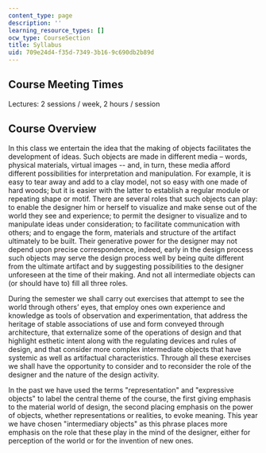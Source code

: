 ```yaml
---
content_type: page
description: ''
learning_resource_types: []
ocw_type: CourseSection
title: Syllabus
uid: 709e24d4-f35d-7349-3b16-9c690db2b89d
---
```


Course Meeting Times
--------------------

Lectures: 2 sessions / week, 2 hours / session

Course Overview
---------------

In this class we entertain the idea that the making of objects facilitates the development of ideas. Such objects are made in different media – words, physical materials, virtual images -- and, in turn, these media afford different possibilities for interpretation and manipulation. For example, it is easy to tear away and add to a clay model, not so easy with one made of hard woods; but it is easier with the latter to establish a regular module or repeating shape or motif. There are several roles that such objects can play: to enable the designer him or herself to visualize and make sense out of the world they see and experience; to permit the designer to visualize and to manipulate ideas under consideration; to facilitate communication with others; and to engage the form, materials and structure of the artifact ultimately to be built. Their generative power for the designer may not depend upon precise correspondence, indeed, early in the design process such objects may serve the design process well by being quite different from the ultimate artifact and by suggesting possibilities to the designer unforeseen at the time of their making. And not all intermediate objects can (or should have to) fill all three roles.

During the semester we shall carry out exercises that attempt to see the world through others’ eyes, that employ ones own experience and knowledge as tools of observation and experimentation, that address the heritage of stable associations of use and form conveyed through architecture, that externalize some of the operations of design and that highlight esthetic intent along with the regulating devices and rules of design, and that consider more complex intermediate objects that have systemic as well as artifactual characteristics. Through all these exercises we shall have the opportunity to consider and to reconsider the role of the designer and the nature of the design activity.

In the past we have used the terms "representation" and "expressive objects" to label the central theme of the course, the first giving emphasis to the material world of design, the second placing emphasis on the power of objects, whether representations or realities, to evoke meaning. This year we have chosen "intermediary objects" as this phrase places more emphasis on the role that these play in the mind of the designer, either for perception of the world or for the invention of new ones.